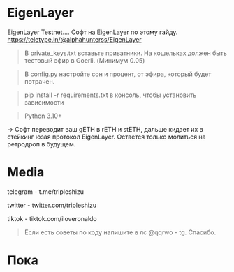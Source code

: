 # EigenLayer
EigenLayer Testnet.... Софт на EigenLayer по этому гайду. https://teletype.in/@alphahunterss/EigenLayer

> В private_keys.txt вставьте приватники. На кошельках должен быть тестовый эфир в Goerli. (Минимум 0.05)

> В config.py настройте сон и процент, от эфира, который будет потрачен.

> pip install -r requirements.txt в консоль, чтобы установить зависимости

> Python 3.10+ 

-> Софт переводит ваш gETH в rETH и stETH, дальше кидает их в стейкинг юзая протокол EigenLayer. Остается только молиться на ретродроп в будущем.

# Media
telegram - t.me/tripleshizu

twitter - twitter.com/tripleshizu

tiktok - tiktok.com/iloveronaldo

> Если есть советы по коду напишите в лс @qqrwo - tg. Спасибо.

# Пока
